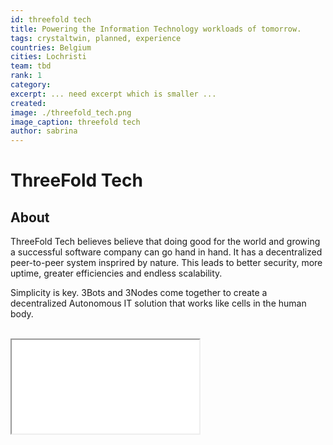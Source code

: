 ```yaml
---
id: threefold tech
title: Powering the Information Technology workloads of tomorrow.
tags: crystaltwin, planned, experience
countries: Belgium
cities: Lochristi
team: tbd
rank: 1
category: 
excerpt: ... need excerpt which is smaller ...
created: 
image: ./threefold_tech.png
image_caption: threefold tech
author: sabrina
---
```


# ThreeFold Tech

## About

ThreeFold Tech believes believe that doing good for the world and growing a successful software company can go hand in hand. It has a decentralized peer-to-peer system insprired by nature. This leads to better security, more uptime, greater efficiencies and endless scalability. 

Simplicity is key. 3Bots and 3Nodes come together to create a decentralized Autonomous IT solution that works like cells in the human body.


<BR>

<iframe src=

<BR>




